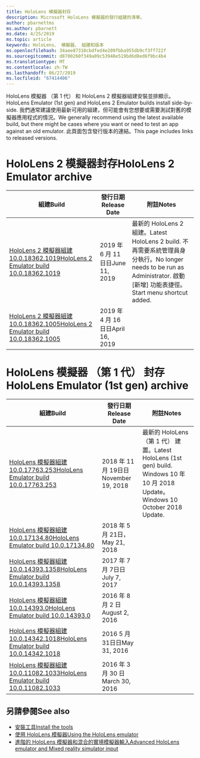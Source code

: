 ```yaml
---
title: HoloLens 模擬器封存
description: Microsoft HoloLens 模擬器的發行組建的清單。
author: pbarnettms
ms.author: pbarnett
ms.date: 4/25/2019
ms.topic: article
keywords: HoloLens、 模擬器、 組建和版本
ms.openlocfilehash: 34aee87310cbdfed4e209fbba955db9cf3ff722f
ms.sourcegitcommit: d8700260f349a09c53948e519bd6d8ed6f9bc4b4
ms.translationtype: MT
ms.contentlocale: zh-TW
ms.lasthandoff: 06/27/2019
ms.locfileid: "67414406"
---
```

<span data-ttu-id="bb105-104">HoloLens 模擬器 （第 1 代） 和 HoloLens 2 模擬器組建安裝並排顯示。</span><span class="sxs-lookup"><span data-stu-id="bb105-104">HoloLens Emulator (1st gen) and HoloLens 2 Emulator builds install side-by-side.</span></span> <span data-ttu-id="bb105-105">我們通常建議使用最新可用的組建，但可能會有您想要或需要測試對舊的模擬器應用程式的情況。</span><span class="sxs-lookup"><span data-stu-id="bb105-105">We generally recommend using the latest available build, but there might be cases where you want or need to test an app against an old emulator.</span></span> <span data-ttu-id="bb105-106">此頁面包含發行版本的連結。</span><span class="sxs-lookup"><span data-stu-id="bb105-106">This page includes links to released versions.</span></span>


# <a name="hololens-2-emulator-archive"></a><span data-ttu-id="bb105-107">HoloLens 2 模擬器封存</span><span class="sxs-lookup"><span data-stu-id="bb105-107">HoloLens 2 Emulator archive</span></span>


|  <span data-ttu-id="bb105-108">組建</span><span class="sxs-lookup"><span data-stu-id="bb105-108">Build</span></span> |  <span data-ttu-id="bb105-109">發行日期</span><span class="sxs-lookup"><span data-stu-id="bb105-109">Release Date</span></span> |  <span data-ttu-id="bb105-110">附註</span><span class="sxs-lookup"><span data-stu-id="bb105-110">Notes</span></span> | 
|----------|----------|----------|
|  [<span data-ttu-id="bb105-111">HoloLens 2 模擬器組建 10.0.18362.1019</span><span class="sxs-lookup"><span data-stu-id="bb105-111">HoloLens 2 Emulator build 10.0.18362.1019</span></span>](https://go.microsoft.com/fwlink/?linkid=2095316) | <span data-ttu-id="bb105-112">2019 年 6 月 11日日</span><span class="sxs-lookup"><span data-stu-id="bb105-112">June 11, 2019</span></span> | <span data-ttu-id="bb105-113">最新的 HoloLens 2 組建。</span><span class="sxs-lookup"><span data-stu-id="bb105-113">Latest HoloLens 2 build.</span></span>  <span data-ttu-id="bb105-114">不再需要系統管理員身分執行。</span><span class="sxs-lookup"><span data-stu-id="bb105-114">No longer needs to be run as Administrator.</span></span>  <span data-ttu-id="bb105-115">啟動 [新增] 功能表捷徑。</span><span class="sxs-lookup"><span data-stu-id="bb105-115">Start menu shortcut added.</span></span> |
|  [<span data-ttu-id="bb105-116">HoloLens 2 模擬器組建 10.0.18362.1005</span><span class="sxs-lookup"><span data-stu-id="bb105-116">HoloLens 2 Emulator build 10.0.18362.1005</span></span>](https://go.microsoft.com/fwlink/?linkid=2087187) | <span data-ttu-id="bb105-117">2019 年 4 月 16日日</span><span class="sxs-lookup"><span data-stu-id="bb105-117">April 16, 2019</span></span> |  |


# <a name="hololens-emulator-1st-gen-archive"></a><span data-ttu-id="bb105-118">HoloLens 模擬器 （第 1 代） 封存</span><span class="sxs-lookup"><span data-stu-id="bb105-118">HoloLens Emulator (1st gen) archive</span></span>


|  <span data-ttu-id="bb105-119">組建</span><span class="sxs-lookup"><span data-stu-id="bb105-119">Build</span></span> |  <span data-ttu-id="bb105-120">發行日期</span><span class="sxs-lookup"><span data-stu-id="bb105-120">Release Date</span></span> |  <span data-ttu-id="bb105-121">附註</span><span class="sxs-lookup"><span data-stu-id="bb105-121">Notes</span></span> | 
|----------|----------|----------|
|  [<span data-ttu-id="bb105-122">HoloLens 模擬器組建 10.0.17763.253</span><span class="sxs-lookup"><span data-stu-id="bb105-122">HoloLens Emulator build 10.0.17763.253</span></span>](https://go.microsoft.com/fwlink/?linkid=2065980) | <span data-ttu-id="bb105-123">2018 年 11 月 19日日</span><span class="sxs-lookup"><span data-stu-id="bb105-123">November 19, 2018</span></span> | <span data-ttu-id="bb105-124">最新的 HoloLens （第 1 代） 建置。</span><span class="sxs-lookup"><span data-stu-id="bb105-124">Latest HoloLens (1st gen) build.</span></span> <span data-ttu-id="bb105-125">Windows 10 年 10 月 2018 Update。</span><span class="sxs-lookup"><span data-stu-id="bb105-125">Windows 10 October 2018 Update.</span></span> |
|  [<span data-ttu-id="bb105-126">HoloLens 模擬器組建 10.0.17134.80</span><span class="sxs-lookup"><span data-stu-id="bb105-126">HoloLens Emulator build 10.0.17134.80</span></span>](https://go.microsoft.com/fwlink/?linkid=874531) | <span data-ttu-id="bb105-127">2018 年 5 月 21日，</span><span class="sxs-lookup"><span data-stu-id="bb105-127">May 21, 2018</span></span> | 
|  [<span data-ttu-id="bb105-128">HoloLens 模擬器組建 10.0.14393.1358</span><span class="sxs-lookup"><span data-stu-id="bb105-128">HoloLens Emulator build 10.0.14393.1358</span></span>](https://go.microsoft.com/fwlink/?linkid=852626) |  <span data-ttu-id="bb105-129">2017 年 7 月 7日日</span><span class="sxs-lookup"><span data-stu-id="bb105-129">July 7, 2017</span></span> |
|  [<span data-ttu-id="bb105-130">HoloLens 模擬器組建 10.0.14393.0</span><span class="sxs-lookup"><span data-stu-id="bb105-130">HoloLens Emulator build 10.0.14393.0</span></span>](http://go.microsoft.com/fwlink/?LinkID=823018) |  <span data-ttu-id="bb105-131">2016 年 8 月 2 日</span><span class="sxs-lookup"><span data-stu-id="bb105-131">August 2, 2016</span></span> |
|  [<span data-ttu-id="bb105-132">HoloLens 模擬器組建 10.0.14342.1018</span><span class="sxs-lookup"><span data-stu-id="bb105-132">HoloLens Emulator build 10.0.14342.1018</span></span>](http://go.microsoft.com/fwlink/?LinkID=823018) |  <span data-ttu-id="bb105-133">2016 5 月 31日日</span><span class="sxs-lookup"><span data-stu-id="bb105-133">May 31, 2016</span></span> |
|  [<span data-ttu-id="bb105-134">HoloLens 模擬器組建 10.0.11082.1033</span><span class="sxs-lookup"><span data-stu-id="bb105-134">HoloLens Emulator build 10.0.11082.1033</span></span>](http://go.microsoft.com/fwlink/?LinkID=724053) |  <span data-ttu-id="bb105-135">2016 年 3 月 30 日</span><span class="sxs-lookup"><span data-stu-id="bb105-135">March 30, 2016</span></span> |

## <a name="see-also"></a><span data-ttu-id="bb105-136">另請參閱</span><span class="sxs-lookup"><span data-stu-id="bb105-136">See also</span></span>
* [<span data-ttu-id="bb105-137">安裝工具</span><span class="sxs-lookup"><span data-stu-id="bb105-137">Install the tools</span></span>](install-the-tools.md)
* [<span data-ttu-id="bb105-138">使用 HoloLens 模擬器</span><span class="sxs-lookup"><span data-stu-id="bb105-138">Using the HoloLens emulator</span></span>](using-the-hololens-emulator.md)
* [<span data-ttu-id="bb105-139">進階的 HoloLens 模擬器和混合的實境模擬器輸入</span><span class="sxs-lookup"><span data-stu-id="bb105-139">Advanced HoloLens emulator and Mixed reality simulator input</span></span>](advanced-hololens-emulator-and-mixed-reality-simulator-input.md)
